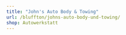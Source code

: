 ```yaml
---
title: "John's Auto Body & Towing"
url: /bluffton/johns-auto-body-und-towing/
shop: Autowerkstatt
---
```

